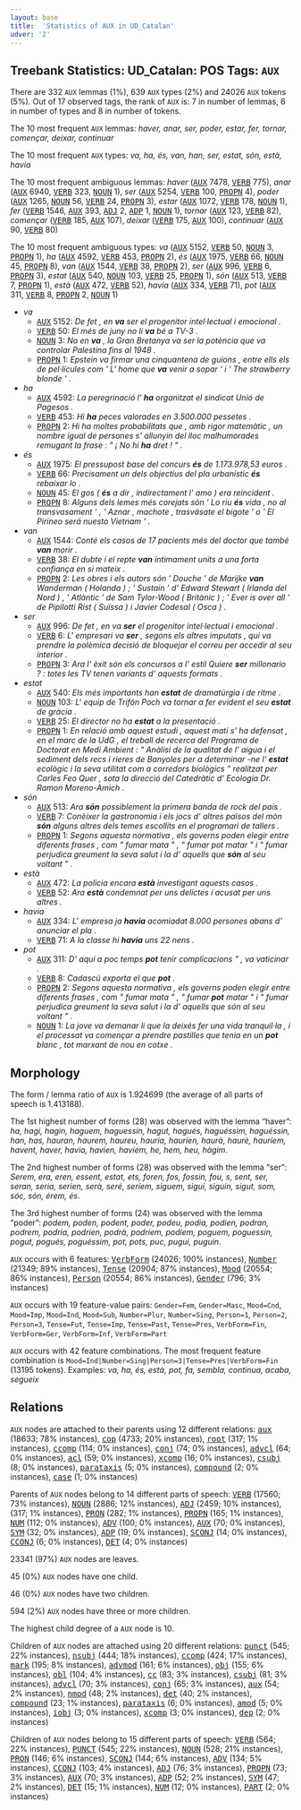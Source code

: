 ```yaml
---
layout: base
title:  'Statistics of AUX in UD_Catalan'
udver: '2'
---
```


## Treebank Statistics: UD_Catalan: POS Tags: `AUX`

There are 332 `AUX` lemmas (1%), 639 `AUX` types (2%) and 24026 `AUX` tokens (5%).
Out of 17 observed tags, the rank of `AUX` is: 7 in number of lemmas, 6 in number of types and 8 in number of tokens.

The 10 most frequent `AUX` lemmas: <em>haver, anar, ser, poder, estar, fer, tornar, començar, deixar, continuar</em>

The 10 most frequent `AUX` types:  <em>va, ha, és, van, han, ser, estat, són, està, havia</em>

The 10 most frequent ambiguous lemmas: <em>haver</em> (<tt><a href="ca-pos-AUX.html">AUX</a></tt> 7478, <tt><a href="ca-pos-VERB.html">VERB</a></tt> 775), <em>anar</em> (<tt><a href="ca-pos-AUX.html">AUX</a></tt> 6940, <tt><a href="ca-pos-VERB.html">VERB</a></tt> 323, <tt><a href="ca-pos-NOUN.html">NOUN</a></tt> 1), <em>ser</em> (<tt><a href="ca-pos-AUX.html">AUX</a></tt> 5254, <tt><a href="ca-pos-VERB.html">VERB</a></tt> 100, <tt><a href="ca-pos-PROPN.html">PROPN</a></tt> 4), <em>poder</em> (<tt><a href="ca-pos-AUX.html">AUX</a></tt> 1265, <tt><a href="ca-pos-NOUN.html">NOUN</a></tt> 56, <tt><a href="ca-pos-VERB.html">VERB</a></tt> 24, <tt><a href="ca-pos-PROPN.html">PROPN</a></tt> 3), <em>estar</em> (<tt><a href="ca-pos-AUX.html">AUX</a></tt> 1072, <tt><a href="ca-pos-VERB.html">VERB</a></tt> 178, <tt><a href="ca-pos-NOUN.html">NOUN</a></tt> 1), <em>fer</em> (<tt><a href="ca-pos-VERB.html">VERB</a></tt> 1546, <tt><a href="ca-pos-AUX.html">AUX</a></tt> 393, <tt><a href="ca-pos-ADJ.html">ADJ</a></tt> 2, <tt><a href="ca-pos-ADP.html">ADP</a></tt> 1, <tt><a href="ca-pos-NOUN.html">NOUN</a></tt> 1), <em>tornar</em> (<tt><a href="ca-pos-AUX.html">AUX</a></tt> 123, <tt><a href="ca-pos-VERB.html">VERB</a></tt> 82), <em>començar</em> (<tt><a href="ca-pos-VERB.html">VERB</a></tt> 185, <tt><a href="ca-pos-AUX.html">AUX</a></tt> 107), <em>deixar</em> (<tt><a href="ca-pos-VERB.html">VERB</a></tt> 175, <tt><a href="ca-pos-AUX.html">AUX</a></tt> 100), <em>continuar</em> (<tt><a href="ca-pos-AUX.html">AUX</a></tt> 90, <tt><a href="ca-pos-VERB.html">VERB</a></tt> 80)

The 10 most frequent ambiguous types:  <em>va</em> (<tt><a href="ca-pos-AUX.html">AUX</a></tt> 5152, <tt><a href="ca-pos-VERB.html">VERB</a></tt> 50, <tt><a href="ca-pos-NOUN.html">NOUN</a></tt> 3, <tt><a href="ca-pos-PROPN.html">PROPN</a></tt> 1), <em>ha</em> (<tt><a href="ca-pos-AUX.html">AUX</a></tt> 4592, <tt><a href="ca-pos-VERB.html">VERB</a></tt> 453, <tt><a href="ca-pos-PROPN.html">PROPN</a></tt> 2), <em>és</em> (<tt><a href="ca-pos-AUX.html">AUX</a></tt> 1975, <tt><a href="ca-pos-VERB.html">VERB</a></tt> 66, <tt><a href="ca-pos-NOUN.html">NOUN</a></tt> 45, <tt><a href="ca-pos-PROPN.html">PROPN</a></tt> 8), <em>van</em> (<tt><a href="ca-pos-AUX.html">AUX</a></tt> 1544, <tt><a href="ca-pos-VERB.html">VERB</a></tt> 38, <tt><a href="ca-pos-PROPN.html">PROPN</a></tt> 2), <em>ser</em> (<tt><a href="ca-pos-AUX.html">AUX</a></tt> 996, <tt><a href="ca-pos-VERB.html">VERB</a></tt> 6, <tt><a href="ca-pos-PROPN.html">PROPN</a></tt> 3), <em>estat</em> (<tt><a href="ca-pos-AUX.html">AUX</a></tt> 540, <tt><a href="ca-pos-NOUN.html">NOUN</a></tt> 103, <tt><a href="ca-pos-VERB.html">VERB</a></tt> 25, <tt><a href="ca-pos-PROPN.html">PROPN</a></tt> 1), <em>són</em> (<tt><a href="ca-pos-AUX.html">AUX</a></tt> 513, <tt><a href="ca-pos-VERB.html">VERB</a></tt> 7, <tt><a href="ca-pos-PROPN.html">PROPN</a></tt> 1), <em>està</em> (<tt><a href="ca-pos-AUX.html">AUX</a></tt> 472, <tt><a href="ca-pos-VERB.html">VERB</a></tt> 52), <em>havia</em> (<tt><a href="ca-pos-AUX.html">AUX</a></tt> 334, <tt><a href="ca-pos-VERB.html">VERB</a></tt> 71), <em>pot</em> (<tt><a href="ca-pos-AUX.html">AUX</a></tt> 311, <tt><a href="ca-pos-VERB.html">VERB</a></tt> 8, <tt><a href="ca-pos-PROPN.html">PROPN</a></tt> 2, <tt><a href="ca-pos-NOUN.html">NOUN</a></tt> 1)


* <em>va</em>
  * <tt><a href="ca-pos-AUX.html">AUX</a></tt> 5152: <em>De fet , en <b>va</b> ser el progenitor intel·lectual i emocional .</em>
  * <tt><a href="ca-pos-VERB.html">VERB</a></tt> 50: <em>El més de juny no li <b>va</b> bé a TV-3 .</em>
  * <tt><a href="ca-pos-NOUN.html">NOUN</a></tt> 3: <em>No en <b>va</b> , la Gran Bretanya va ser la potència que va controlar Palestina fins al 1948 .</em>
  * <tt><a href="ca-pos-PROPN.html">PROPN</a></tt> 1: <em>Epstein va firmar una cinquantena de guions , entre ells els de pel·lícules com ' L' home que <b>va</b> venir a sopar ' i ' The strawberry blonde ' .</em>
* <em>ha</em>
  * <tt><a href="ca-pos-AUX.html">AUX</a></tt> 4592: <em>La peregrinació l' <b>ha</b> organitzat el sindicat Unió de Pagesos .</em>
  * <tt><a href="ca-pos-VERB.html">VERB</a></tt> 453: <em>Hi <b>ha</b> peces valorades en 3.500.000 pessetes .</em>
  * <tt><a href="ca-pos-PROPN.html">PROPN</a></tt> 2: <em>Hi ha moltes probabilitats que , amb rigor matemàtic , un nombre igual de persones s' allunyin del lloc malhumorades remugant la frase : " ¡ No hi <b>ha</b> dret ! " .</em>
* <em>és</em>
  * <tt><a href="ca-pos-AUX.html">AUX</a></tt> 1975: <em>El pressupost base del concurs <b>és</b> de 1.173.978,53 euros .</em>
  * <tt><a href="ca-pos-VERB.html">VERB</a></tt> 66: <em>Precisament un dels objectius del pla urbanístic <b>és</b> rebaixar lo .</em>
  * <tt><a href="ca-pos-NOUN.html">NOUN</a></tt> 45: <em>El gos ( <b>és</b> a dir , indirectament l' amo ) era reincident .</em>
  * <tt><a href="ca-pos-PROPN.html">PROPN</a></tt> 8: <em>Alguns dels lemes més corejats són ' Lo riu <b>és</b> vida , no al transvasament ' , ' Aznar , machote , trasvásate el bigote ' o ' El Pirineo será nuesto Vietnam ' .</em>
* <em>van</em>
  * <tt><a href="ca-pos-AUX.html">AUX</a></tt> 1544: <em>Conté els casos de 17 pacients més del doctor que també <b>van</b> morir .</em>
  * <tt><a href="ca-pos-VERB.html">VERB</a></tt> 38: <em>El dubte i el repte <b>van</b> íntimament units a una forta confiança en si mateix .</em>
  * <tt><a href="ca-pos-PROPN.html">PROPN</a></tt> 2: <em>Les obres i els autors són ' Douche ' de Marijke <b>van</b> Wanderman ( Holanda ) ; ' Sustain ' d' Edward Stewart ( Irlanda del Nord ) , ' Atlàntic ' de Sam Tylor-Wood ( Britànic ) ; ' Ever is over all ' de Pipilotti Rist ( Suïssa ) i Javier Codesal ( Osca ) .</em>
* <em>ser</em>
  * <tt><a href="ca-pos-AUX.html">AUX</a></tt> 996: <em>De fet , en va <b>ser</b> el progenitor intel·lectual i emocional .</em>
  * <tt><a href="ca-pos-VERB.html">VERB</a></tt> 6: <em>L' empresari va <b>ser</b> , segons els altres imputats , qui va prendre la polèmica decisió de bloquejar el correu per accedir al seu interior .</em>
  * <tt><a href="ca-pos-PROPN.html">PROPN</a></tt> 3: <em>Ara l' èxit són els concursos a l' estil Quiere <b>ser</b> millonario ? : totes les TV tenen variants d' aquests formats .</em>
* <em>estat</em>
  * <tt><a href="ca-pos-AUX.html">AUX</a></tt> 540: <em>Els més importants han <b>estat</b> de dramatúrgia i de ritme .</em>
  * <tt><a href="ca-pos-NOUN.html">NOUN</a></tt> 103: <em>L' equip de Trifón Poch va tornar a fer evident el seu <b>estat</b> de gràcia .</em>
  * <tt><a href="ca-pos-VERB.html">VERB</a></tt> 25: <em>El director no ha <b>estat</b> a la presentació .</em>
  * <tt><a href="ca-pos-PROPN.html">PROPN</a></tt> 1: <em>En relació amb aquest estudi , aquest matí s' ha defensat , en el marc de la UdG , el treball de recerca del Programa de Doctorat en Medi Ambient : " Anàlisi de la qualitat de l' aigua i el sediment dels recs i rieres de Banyoles per a determinar -ne l' <b>estat</b> ecològic i la seva utilitat com a corredors biològics " realitzat per Carles Feo Quer , sota la direcció del Catedràtic d' Ecologia Dr. Ramon Moreno-Amich .</em>
* <em>són</em>
  * <tt><a href="ca-pos-AUX.html">AUX</a></tt> 513: <em>Ara <b>són</b> possiblement la primera banda de rock del país .</em>
  * <tt><a href="ca-pos-VERB.html">VERB</a></tt> 7: <em>Conèixer la gastronomia i els jocs d' altres països del món <b>són</b> alguns altres dels temes escollits en el programari de tallers .</em>
  * <tt><a href="ca-pos-PROPN.html">PROPN</a></tt> 1: <em>Segons aquesta normativa , els governs poden elegir entre diferents frases , com " fumar mata " , " fumar pot matar " i " fumar perjudica greument la seva salut i la d' aquells que <b>són</b> al seu voltant " .</em>
* <em>està</em>
  * <tt><a href="ca-pos-AUX.html">AUX</a></tt> 472: <em>La policia encara <b>està</b> investigant aquests casos .</em>
  * <tt><a href="ca-pos-VERB.html">VERB</a></tt> 52: <em>Ara <b>està</b> condemnat per uns delictes i acusat per uns altres .</em>
* <em>havia</em>
  * <tt><a href="ca-pos-AUX.html">AUX</a></tt> 334: <em>L' empresa ja <b>havia</b> acomiadat 8.000 persones abans d' anunciar el pla .</em>
  * <tt><a href="ca-pos-VERB.html">VERB</a></tt> 71: <em>A la classe hi <b>havia</b> uns 22 nens .</em>
* <em>pot</em>
  * <tt><a href="ca-pos-AUX.html">AUX</a></tt> 311: <em>D' aquí a poc temps <b>pot</b> tenir complicacions " , va vaticinar .</em>
  * <tt><a href="ca-pos-VERB.html">VERB</a></tt> 8: <em>Cadascú exporta el que <b>pot</b> .</em>
  * <tt><a href="ca-pos-PROPN.html">PROPN</a></tt> 2: <em>Segons aquesta normativa , els governs poden elegir entre diferents frases , com " fumar mata " , " fumar <b>pot</b> matar " i " fumar perjudica greument la seva salut i la d' aquells que són al seu voltant " .</em>
  * <tt><a href="ca-pos-NOUN.html">NOUN</a></tt> 1: <em>La jove va demanar li que la deixés fer una vida tranquil·la , i el processat va començar a prendre pastilles que tenia en un <b>pot</b> blanc , tot marxant de nou en cotxe .</em>

## Morphology

The form / lemma ratio of `AUX` is 1.924699 (the average of all parts of speech is 1.413188).

The 1st highest number of forms (28) was observed with the lemma “haver”: <em>ha, hagi, hagin, haguem, haguessin, hagut, hagués, haguéssim, haguéssin, han, has, hauran, haurem, haureu, hauria, haurien, haurà, hauré, hauríem, havent, haver, havia, havien, havíem, he, hem, heu, hàgim</em>.

The 2nd highest number of forms (28) was observed with the lemma “ser”: <em>Serem, era, eren, essent, estat, ets, foren, fos, fossin, fou, s, sent, ser, seran, seria, serien, serà, seré, seríem, siguem, sigui, siguin, sigut, som, sóc, són, érem, és</em>.

The 3rd highest number of forms (24) was observed with the lemma “poder”: <em>podem, poden, podent, poder, podeu, podia, podien, podran, podrem, podria, podrien, podrà, podríem, podíem, poguem, poguessin, pogut, pogués, poguéssim, pot, pots, puc, pugui, puguin</em>.

`AUX` occurs with 6 features: <tt><a href="ca-feat-VerbForm.html">VerbForm</a></tt> (24026; 100% instances), <tt><a href="ca-feat-Number.html">Number</a></tt> (21349; 89% instances), <tt><a href="ca-feat-Tense.html">Tense</a></tt> (20904; 87% instances), <tt><a href="ca-feat-Mood.html">Mood</a></tt> (20554; 86% instances), <tt><a href="ca-feat-Person.html">Person</a></tt> (20554; 86% instances), <tt><a href="ca-feat-Gender.html">Gender</a></tt> (796; 3% instances)

`AUX` occurs with 19 feature-value pairs: `Gender=Fem`, `Gender=Masc`, `Mood=Cnd`, `Mood=Imp`, `Mood=Ind`, `Mood=Sub`, `Number=Plur`, `Number=Sing`, `Person=1`, `Person=2`, `Person=3`, `Tense=Fut`, `Tense=Imp`, `Tense=Past`, `Tense=Pres`, `VerbForm=Fin`, `VerbForm=Ger`, `VerbForm=Inf`, `VerbForm=Part`

`AUX` occurs with 42 feature combinations.
The most frequent feature combination is `Mood=Ind|Number=Sing|Person=3|Tense=Pres|VerbForm=Fin` (13195 tokens).
Examples: <em>va, ha, és, està, pot, fa, sembla, continua, acaba, segueix</em>


## Relations

`AUX` nodes are attached to their parents using 12 different relations: <tt><a href="ca-dep-aux.html">aux</a></tt> (18633; 78% instances), <tt><a href="ca-dep-cop.html">cop</a></tt> (4733; 20% instances), <tt><a href="ca-dep-root.html">root</a></tt> (317; 1% instances), <tt><a href="ca-dep-ccomp.html">ccomp</a></tt> (114; 0% instances), <tt><a href="ca-dep-conj.html">conj</a></tt> (74; 0% instances), <tt><a href="ca-dep-advcl.html">advcl</a></tt> (64; 0% instances), <tt><a href="ca-dep-acl.html">acl</a></tt> (59; 0% instances), <tt><a href="ca-dep-xcomp.html">xcomp</a></tt> (16; 0% instances), <tt><a href="ca-dep-csubj.html">csubj</a></tt> (8; 0% instances), <tt><a href="ca-dep-parataxis.html">parataxis</a></tt> (5; 0% instances), <tt><a href="ca-dep-compound.html">compound</a></tt> (2; 0% instances), <tt><a href="ca-dep-case.html">case</a></tt> (1; 0% instances)

Parents of `AUX` nodes belong to 14 different parts of speech: <tt><a href="ca-pos-VERB.html">VERB</a></tt> (17560; 73% instances), <tt><a href="ca-pos-NOUN.html">NOUN</a></tt> (2886; 12% instances), <tt><a href="ca-pos-ADJ.html">ADJ</a></tt> (2459; 10% instances),  (317; 1% instances), <tt><a href="ca-pos-PRON.html">PRON</a></tt> (282; 1% instances), <tt><a href="ca-pos-PROPN.html">PROPN</a></tt> (165; 1% instances), <tt><a href="ca-pos-NUM.html">NUM</a></tt> (112; 0% instances), <tt><a href="ca-pos-ADV.html">ADV</a></tt> (100; 0% instances), <tt><a href="ca-pos-AUX.html">AUX</a></tt> (70; 0% instances), <tt><a href="ca-pos-SYM.html">SYM</a></tt> (32; 0% instances), <tt><a href="ca-pos-ADP.html">ADP</a></tt> (19; 0% instances), <tt><a href="ca-pos-SCONJ.html">SCONJ</a></tt> (14; 0% instances), <tt><a href="ca-pos-CCONJ.html">CCONJ</a></tt> (6; 0% instances), <tt><a href="ca-pos-DET.html">DET</a></tt> (4; 0% instances)

23341 (97%) `AUX` nodes are leaves.

45 (0%) `AUX` nodes have one child.

46 (0%) `AUX` nodes have two children.

594 (2%) `AUX` nodes have three or more children.

The highest child degree of a `AUX` node is 10.

Children of `AUX` nodes are attached using 20 different relations: <tt><a href="ca-dep-punct.html">punct</a></tt> (545; 22% instances), <tt><a href="ca-dep-nsubj.html">nsubj</a></tt> (444; 18% instances), <tt><a href="ca-dep-ccomp.html">ccomp</a></tt> (424; 17% instances), <tt><a href="ca-dep-mark.html">mark</a></tt> (195; 8% instances), <tt><a href="ca-dep-advmod.html">advmod</a></tt> (161; 6% instances), <tt><a href="ca-dep-obj.html">obj</a></tt> (155; 6% instances), <tt><a href="ca-dep-obl.html">obl</a></tt> (104; 4% instances), <tt><a href="ca-dep-cc.html">cc</a></tt> (83; 3% instances), <tt><a href="ca-dep-csubj.html">csubj</a></tt> (81; 3% instances), <tt><a href="ca-dep-advcl.html">advcl</a></tt> (70; 3% instances), <tt><a href="ca-dep-conj.html">conj</a></tt> (65; 3% instances), <tt><a href="ca-dep-aux.html">aux</a></tt> (54; 2% instances), <tt><a href="ca-dep-nmod.html">nmod</a></tt> (48; 2% instances), <tt><a href="ca-dep-det.html">det</a></tt> (40; 2% instances), <tt><a href="ca-dep-compound.html">compound</a></tt> (23; 1% instances), <tt><a href="ca-dep-parataxis.html">parataxis</a></tt> (6; 0% instances), <tt><a href="ca-dep-amod.html">amod</a></tt> (5; 0% instances), <tt><a href="ca-dep-iobj.html">iobj</a></tt> (3; 0% instances), <tt><a href="ca-dep-xcomp.html">xcomp</a></tt> (3; 0% instances), <tt><a href="ca-dep-dep.html">dep</a></tt> (2; 0% instances)

Children of `AUX` nodes belong to 15 different parts of speech: <tt><a href="ca-pos-VERB.html">VERB</a></tt> (564; 22% instances), <tt><a href="ca-pos-PUNCT.html">PUNCT</a></tt> (545; 22% instances), <tt><a href="ca-pos-NOUN.html">NOUN</a></tt> (528; 21% instances), <tt><a href="ca-pos-PRON.html">PRON</a></tt> (146; 6% instances), <tt><a href="ca-pos-SCONJ.html">SCONJ</a></tt> (144; 6% instances), <tt><a href="ca-pos-ADV.html">ADV</a></tt> (134; 5% instances), <tt><a href="ca-pos-CCONJ.html">CCONJ</a></tt> (103; 4% instances), <tt><a href="ca-pos-ADJ.html">ADJ</a></tt> (76; 3% instances), <tt><a href="ca-pos-PROPN.html">PROPN</a></tt> (73; 3% instances), <tt><a href="ca-pos-AUX.html">AUX</a></tt> (70; 3% instances), <tt><a href="ca-pos-ADP.html">ADP</a></tt> (52; 2% instances), <tt><a href="ca-pos-SYM.html">SYM</a></tt> (47; 2% instances), <tt><a href="ca-pos-DET.html">DET</a></tt> (15; 1% instances), <tt><a href="ca-pos-NUM.html">NUM</a></tt> (12; 0% instances), <tt><a href="ca-pos-PART.html">PART</a></tt> (2; 0% instances)

